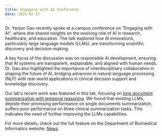```yaml
---
title: Engaging with AI Conference
date: 2025-02-27
---
```



Dr. Yanjun Gao recently spoke at a campus conference on "Engaging with AI", where she shared insights on the evolving role of AI in research, healthcare, and education. The talk explored how AI innovations, particularly large language models (LLMs), are transforming scientific discovery and decision-making.

A key focus of the discussion was on responsible AI development, ensuring that AI systems are transparent, explainable, and aligned with human needs. Dr. Gao also highlighted the importance of interdisciplinary collaboration in shaping the future of AI, bridging advances in natural language processing (NLP) with real-world applications in clinical decision support and knowledge discovery.

Our lab's recent work was featured in this tak, focusing on [long document summarization with temporal reasoning](https://arxiv.org/abs/2501.18724). We found that existing LLMs, depiste their promising performance on single documents summarization, suffers poor performance on three clinical summarization tasks. This indicates the need of further improving the LLMs capabilities. 

For more details, check out the full feature on the Department of Biomedical Informatics website: 
[News](https://news.cuanschutz.edu/dbmi/engaging-in-ai). 





 
